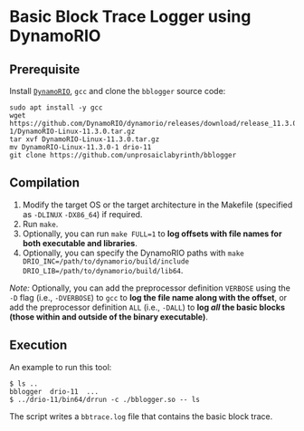 # Basic Block Trace Logger using DynamoRIO

## Prerequisite

Install [`DynamoRIO`](https://dynamorio.org/), `gcc` and clone the `bblogger` source code:

```
sudo apt install -y gcc
wget https://github.com/DynamoRIO/dynamorio/releases/download/release_11.3.0-1/DynamoRIO-Linux-11.3.0.tar.gz
tar xvf DynamoRIO-Linux-11.3.0.tar.gz
mv DynamoRIO-Linux-11.3.0-1 drio-11
git clone https://github.com/unprosaiclabyrinth/bblogger
```

## Compilation

1. Modify the target OS or the target architecture in the Makefile (specified as `-DLINUX` `-DX86_64`) if required.
2. Run `make`.
3. Optionally, you can run `make FULL=1` to **log offsets with file names for both executable and libraries**.
4. Optionally, you can specify the DynamoRIO paths with `make DRIO_INC=/path/to/dynamorio/build/include DRIO_LIB=/path/to/dynamorio/build/lib64`.

*Note:* Optionally, you can add the preprocessor definition `VERBOSE` using the `-D` flag (i.e., `-DVERBOSE`) to `gcc` to **log the file name along with the offset**, or add the preprocessor definition `ALL` (i.e., `-DALL`) to **log *all* the basic blocks (those within and outside of the binary executable)**.

## Execution

An example to run this tool:
```
$ ls ..
bblogger  drio-11  ...
$ ../drio-11/bin64/drrun -c ./bblogger.so -- ls
```

The script writes a `bbtrace.log` file that contains the basic block trace.